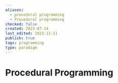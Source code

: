 ```yaml
---
aliases:
  - procedural programming
  - Procedural programming
checked: false
created: 2023-07-14
last_edited: 2023-11-11
publish: true
tags: programming
type: paradigm
---
```

# Procedural Programming

